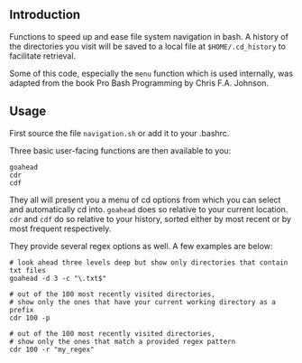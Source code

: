 
## Introduction
Functions to speed up and ease file system navigation in bash. A history of the directories you visit will be saved to a local file at `$HOME/.cd_history` to facilitate retrieval.

Some of this code, especially the `menu` function which is used internally, was adapted from the book Pro Bash Programming by Chris F.A. Johnson.

## Usage
First source the file `navigation.sh` or add it to your .bashrc.

Three basic user-facing functions are then available to you:
```
goahead
cdr
cdf
```

They all will present you a menu of cd options from which you can select and automatically cd into. `goahead` does so relative to your current location. `cdr` and `cdf` do so relative to your history, sorted either by most recent or by most frequent respectively.

They provide several regex options as well. A few examples are below:

```
# look ahead three levels deep but show only directories that contain txt files
goahead -d 3 -c "\.txt$"

# out of the 100 most recently visited directories,
# show only the ones that have your current working directory as a prefix
cdr 100 -p

# out of the 100 most recently visited directories,
# show only the ones that match a provided regex pattern
cdr 100 -r "my_regex"
```





